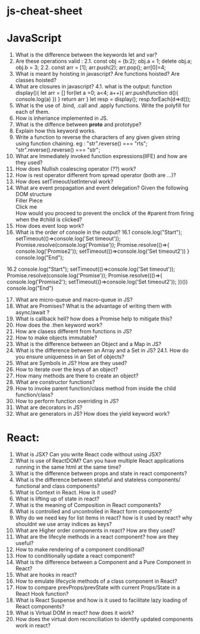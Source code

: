 # js-cheat-sheet

# JavaScript
1. What is the difference between the keywords let and var?
2. Are these operations valid : 
2.1. const obj = {b:2}; 
     obj.a = 1;
     delete obj.a;
     obj.b = 3;
2.2. const arr = [1];
      arr.push(2);
      arr.pop();
      arr[0]=4;
3. What is meant by hoisting in javascript? Are functions hoisted? Are classes hoisted?
4. What are closures in javascript?
4.1. what is the output:
      function display(){
         let arr = []
          for(let a =0; a<4; a++){
              arr.push(function d(){
                  console.log(a)
              })
          }
      return arr
      }
      let resp = display();
      resp.forEach(d=>d());
5. What is the use of .bind, .call and .apply functions. Write the polyfill for each of them.
6. How is inheriance implemented in JS.
7. What is the diffence between __proto__ and prototype?
8. Explain how this keyword works.
9. Write a function to reverse the characters of any given given string using function chaining. 
    eg : "str".reverse() === "rts"; "str".reverse().reverse() === "str";
10. What are Immediately invoked function expressions(IIFE) and how are they used?
11. How does Nullish coalescing operator (??) work?
12. How is rest operator different from spread operator (both are ...)?
13. How does setTimeout/setInterval work?
14. What are event propagation and event delegation? Given the following DOM structure 
    <div id="parent" onclick="console.log('outer')"><div>Filler Piece</div><div id="child" onclick="console.log('inner')">Click me</div></div> 
    How would you proceed to prevent the onclick of the #parent from firing when the #child is clicked?
15. How does event loop work?
16. What is the order of console in the output?
16.1
    console.log("Start");
    setTimeout(()=>console.log('Set timeout'));
    Promise.resolve(console.log('Promise'));
    Promise.resolve(()=>{
      console.log('Promise2'));
      setTimeout(()=>console.log('Set timeout2'))
    }
    console.log("End");
    
16.2
    console.log("Start");
    setTimeout(()=>console.log('Set timeout'));
    Promise.resolve(console.log('Promise'));
    Promise.resolve((()=>{
      console.log('Promise2');
      setTimeout(()=>console.log('Set timeout2'));
    })())
    console.log("End")
    
17. What are micro-queue and macro-queue in JS?
18. What are Promises? What is the advantage of writing them with async/await ? 
19. What is callback hell? how does a Promise help to mitigate this? 
20. How does the .then keyword work?
21. How are clasess different from functions in JS?
22. How to make objects immutable?
23. What is the difference between an Object and a Map in JS?
24. What is the difference between an Array and a Set in JS?
    24.1. How do you ensure uniqueness in an Set of objects?
25. What are Symbols in JS? How are they used?
26. How to iterate over the keys of an object?
27. How many methods are there to create an object?
28. What are constructor functions?
29. How to invoke parent function/class method from inside the child function/class?
30. How to perform function overriding in JS?
31. What are decorators in JS?
32. What are generators in JS? How does the yield keyword work?


# React:
1. What is JSX? Can you write React code without using JSX?
2. What is use of ReactDOM? Can you have multiple React applications running in the same html at the same time?
3. What is the difference between props and state in react components?
4. What is the difference between stateful and stateless components/ functional and class components?
5. What is Context in React. How is it used?
6. What is lifting up of state in react?
7. What is the meaning of Composition in React components?
8. What is controlled and uncontrolled in React form components?
9. Why do we need key for list items in react? how is it used by react? why shouldnt we use array indices as keys?
10. What are Higher order components in react? How are they used?
11. What are the lifecyle methods in a react component? how are they useful?
12. How to make rendering of a component conditional?
13. How to conditionally update a react component?
14. What is the difference between a Component and a Pure Component in React?
15. What are hooks in react?
16. How to emulate lifecycle methods of a class component in React?
17. How to compare prevProps/prevState with current Props/State in a React Hook function?
18. What is React Suspense and how is it used to facilitate lazy loading of React components?
19. What is Virtual DOM in react? how does it work?
20. How does the virtual dom reconciliation to identify updated components work in react?


    
